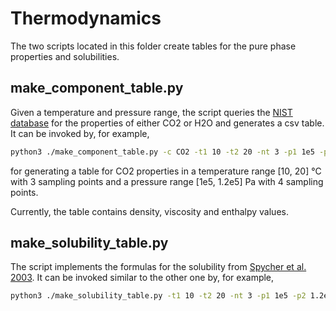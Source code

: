 # Thermodynamics

The two scripts located in this folder create tables for the pure phase properties and solubilities.

## make_component_table.py

Given a temperature and pressure range, the script queries the [NIST database](https://doi.org/10.18434/T4D303) for the properties of either CO2 or H2O and generates a csv table.
It can be invoked by, for example,
```bash
python3 ./make_component_table.py -c CO2 -t1 10 -t2 20 -nt 3 -p1 1e5 -p2 1.2e5 -np 4
```
for generating a table for CO2 properties in a temperature range [10, 20] °C with 3 sampling points and a pressure range [1e5, 1.2e5] Pa with 4 sampling points.

Currently, the table contains density, viscosity and enthalpy values.

##  make_solubility_table.py

The script implements the formulas for the solubility from [Spycher et al. 2003](https://doi.org/10.1016/S0016-7037(03)00273-4). It can be invoked similar to the other one by, for example,
```bash
python3 ./make_solubility_table.py -t1 10 -t2 20 -nt 3 -p1 1e5 -p2 1.2e5 -np 4
```
